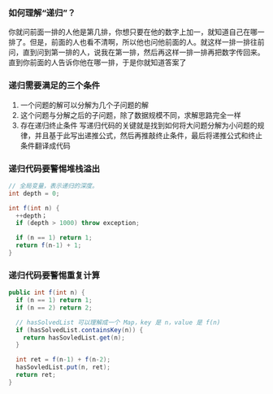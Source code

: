 ### 如何理解“递归”？
你就问前面一排的人他是第几排，你想只要在他的数字上加一，就知道自己在哪一排了。但是，前面的人也看不清啊，所以他也问他前面的人。就这样一排一排往前问，直到问到第一排的人，说我在第一排，然后再这样一排一排再把数字传回来。直到你前面的人告诉你他在哪一排，于是你就知道答案了

### 递归需要满足的三个条件
1. 一个问题的解可以分解为几个子问题的解
2. 这个问题与分解之后的子问题，除了数据规模不同，求解思路完全一样
3. 存在递归终止条件
写递归代码的关键就是找到如何将大问题分解为小问题的规律，并且基于此写出递推公式，然后再推敲终止条件，最后将递推公式和终止条件翻译成代码

### 递归代码要警惕堆栈溢出
```java
// 全局变量，表示递归的深度。
int depth = 0;

int f(int n) {
  ++depth；
  if (depth > 1000) throw exception;

  if (n == 1) return 1;
  return f(n-1) + 1;
}
```

### 递归代码要警惕重复计算
```java
public int f(int n) {
  if (n == 1) return 1;
  if (n == 2) return 2;

  // hasSolvedList 可以理解成一个 Map，key 是 n，value 是 f(n)
  if (hasSolvedList.containsKey(n)) {
    return hasSovledList.get(n);
  }

  int ret = f(n-1) + f(n-2);
  hasSovledList.put(n, ret);
  return ret;
}
```